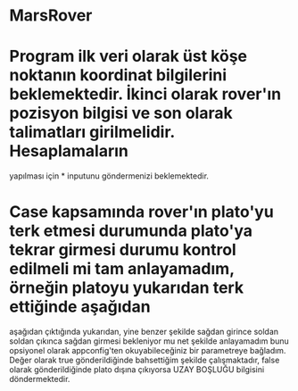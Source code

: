 # MarsRover
# Program ilk veri olarak üst köşe noktanın koordinat bilgilerini beklemektedir. İkinci olarak rover'ın pozisyon bilgisi ve son olarak talimatları girilmelidir. Hesaplamaların
yapılması için * inputunu göndermenizi beklemektedir.
# Case kapsamında rover'ın plato'yu terk etmesi durumunda plato'ya tekrar girmesi durumu kontrol edilmeli mi tam anlayamadım, örneğin platoyu yukarıdan terk ettiğinde aşağıdan
aşağıdan çıktığında yukarıdan, yine benzer şekilde sağdan girince soldan soldan çıkınca sağdan girmesi bekleniyor mu net şekilde anlayamadım bunu opsiyonel olarak appconfig'ten
okuyabileceğiniz bir parametreye bağladım. Değer olarak true gönderildiğinde bahsettiğim şekilde çalışmaktadır, false olarak gönderildiğinde plato dışına çıkıyorsa UZAY BOŞLUĞU
bilgisini döndermektedir.
